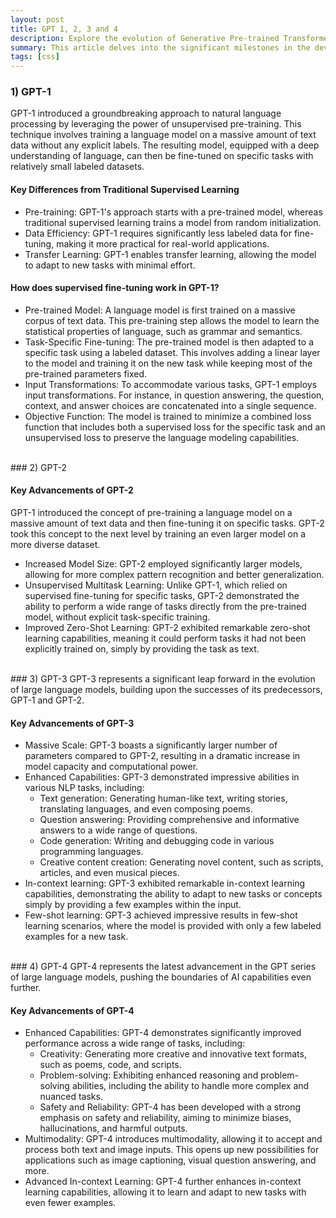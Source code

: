 ```yaml
---
layout: post
title: GPT 1, 2, 3 and 4
description: Explore the evolution of Generative Pre-trained Transformers (GPT) through an in-depth analysis of the key advancements from GPT-1 to GPT-4. This post highlights the transformative techniques and capabilities that have shaped natural language processing.
summary: This article delves into the significant milestones in the development of GPT models, examining how each iteration—from GPT-1's innovative unsupervised pre-training to GPT-4's multimodal capabilities—has advanced the field of artificial intelligence and natural language understanding. Discover what I learned from reviewing the foundational papers of these groundbreaking technologies.
tags: [css]
---
```


### 1) GPT-1

GPT-1 introduced a groundbreaking approach to natural language processing by leveraging the power of unsupervised pre-training. This technique involves training a language model on a massive amount of text data without any explicit labels. The resulting model, equipped with a deep understanding of language, can then be fine-tuned on specific tasks with relatively small labeled datasets.

#### Key Differences from Traditional Supervised Learning

- Pre-training: GPT-1's approach starts with a pre-trained model, whereas traditional supervised learning trains a model from random initialization.
- Data Efficiency: GPT-1 requires significantly less labeled data for fine-tuning, making it more practical for real-world applications.
- Transfer Learning: GPT-1 enables transfer learning, allowing the model to adapt to new tasks with minimal effort.

#### How does supervised fine-tuning work in GPT-1?
- Pre-trained Model: A language model is first trained on a massive corpus of text data. This pre-training step allows the model to learn the statistical properties of language, such as grammar and semantics.
- Task-Specific Fine-tuning: The pre-trained model is then adapted to a specific task using a labeled dataset. This involves adding a linear layer to the model and training it on the new task while keeping most of the pre-trained parameters fixed.
- Input Transformations: To accommodate various tasks, GPT-1 employs input transformations. For instance, in question answering, the question, context, and answer choices are concatenated into a single sequence.
- Objective Function: The model is trained to minimize a combined loss function that includes both a supervised loss for the specific task and an unsupervised loss to preserve the language modeling capabilities.

<br>
### 2) GPT-2

#### Key Advancements of GPT-2
GPT-1 introduced the concept of pre-training a language model on a massive amount of text data and then fine-tuning it on specific tasks.
GPT-2 took this concept to the next level by training an even larger model on a more diverse dataset.
- Increased Model Size: GPT-2 employed significantly larger models, allowing for more complex pattern recognition and better generalization.
- Unsupervised Multitask Learning: Unlike GPT-1, which relied on supervised fine-tuning for specific tasks, GPT-2 demonstrated the ability to perform a wide range of tasks directly from the pre-trained model, without explicit task-specific training.
- Improved Zero-Shot Learning: GPT-2 exhibited remarkable zero-shot learning capabilities, meaning it could perform tasks it had not been explicitly trained on, simply by providing the task as text.


<br>
### 3) GPT-3
GPT-3 represents a significant leap forward in the evolution of large language models, building upon the successes of its predecessors, GPT-1 and GPT-2.

#### Key Advancements of GPT-3
- Massive Scale: GPT-3 boasts a significantly larger number of parameters compared to GPT-2, resulting in a dramatic increase in model capacity and computational power.
- Enhanced Capabilities: GPT-3 demonstrated impressive abilities in various NLP tasks, including:
  * Text generation: Generating human-like text, writing stories, translating languages, and even composing poems.
  * Question answering: Providing comprehensive and informative answers to a wide range of questions.
  * Code generation: Writing and debugging code in various programming languages.
  * Creative content creation: Generating novel content, such as scripts, articles, and even musical pieces.
- In-context learning: GPT-3 exhibited remarkable in-context learning capabilities, demonstrating the ability to adapt to new tasks or concepts simply by providing a few examples within the input.
- Few-shot learning: GPT-3 achieved impressive results in few-shot learning scenarios, where the model is provided with only a few labeled examples for a new task.

<br>
### 4) GPT-4
GPT-4 represents the latest advancement in the GPT series of large language models, pushing the boundaries of AI capabilities even further.

#### Key Advancements of GPT-4
- Enhanced Capabilities: GPT-4 demonstrates significantly improved performance across a wide range of tasks, including:
  * Creativity: Generating more creative and innovative text formats, such as poems, code, and scripts.
  * Problem-solving: Exhibiting enhanced reasoning and problem-solving abilities, including the ability to handle more complex and nuanced tasks.
  * Safety and Reliability: GPT-4 has been developed with a strong emphasis on safety and reliability, aiming to minimize biases, hallucinations, and harmful outputs.
- Multimodality: GPT-4 introduces multimodality, allowing it to accept and process both text and image inputs. This opens up new possibilities for applications such as image captioning, visual question answering, and more.
- Advanced In-context Learning: GPT-4 further enhances in-context learning capabilities, allowing it to learn and adapt to new tasks with even fewer examples.
